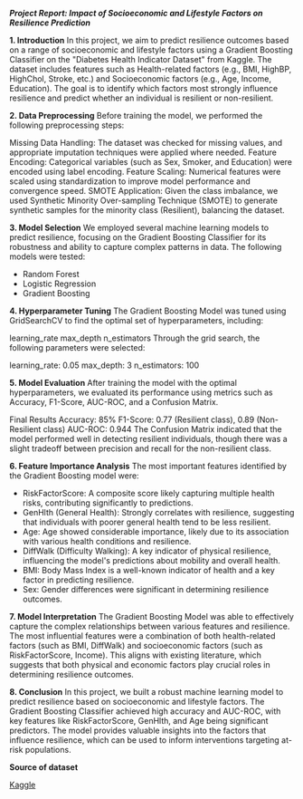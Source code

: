 _**Project Report: Impact of Socioeconomic and Lifestyle Factors on Resilience Prediction**_

**1. Introduction**
In this project, we aim to predict resilience outcomes based on a range of socioeconomic and lifestyle factors using a Gradient Boosting Classifier on the "Diabetes Health Indicator Dataset" from Kaggle. The dataset includes features such as Health-related factors (e.g., BMI, HighBP, HighChol, Stroke, etc.) and Socioeconomic factors (e.g., Age, Income, Education). The goal is to identify which factors most strongly influence resilience and predict whether an individual is resilient or non-resilient.

**2. Data Preprocessing**
Before training the model, we performed the following preprocessing steps:

Missing Data Handling: The dataset was checked for missing values, and appropriate imputation techniques were applied where needed.
Feature Encoding: Categorical variables (such as Sex, Smoker, and Education) were encoded using label encoding.
Feature Scaling: Numerical features were scaled using standardization to improve model performance and convergence speed.
SMOTE Application: Given the class imbalance, we used Synthetic Minority Over-sampling Technique (SMOTE) to generate synthetic samples for the minority class (Resilient), balancing the dataset.

**3. Model Selection**
We employed several machine learning models to predict resilience, focusing on the Gradient Boosting Classifier for its robustness and ability to capture complex patterns in data. The following models were tested:

- Random Forest
- Logistic Regression
- Gradient Boosting

**4. Hyperparameter Tuning**
The Gradient Boosting Model was tuned using GridSearchCV to find the optimal set of hyperparameters, including:

learning_rate
max_depth
n_estimators
Through the grid search, the following parameters were selected:

learning_rate: 0.05
max_depth: 3
n_estimators: 100

**5. Model Evaluation**
After training the model with the optimal hyperparameters, we evaluated its performance using metrics such as Accuracy, F1-Score, AUC-ROC, and a Confusion Matrix.

Final Results
Accuracy: 85%
F1-Score: 0.77 (Resilient class), 0.89 (Non-Resilient class)
AUC-ROC: 0.944
The Confusion Matrix indicated that the model performed well in detecting resilient individuals, though there was a slight tradeoff between precision and recall for the non-resilient class.

**6. Feature Importance Analysis**
The most important features identified by the Gradient Boosting model were:

- RiskFactorScore: A composite score likely capturing multiple health risks, contributing significantly to predictions.
- GenHlth (General Health): Strongly correlates with resilience, suggesting that individuals with poorer general health tend to be less resilient.
- Age: Age showed considerable importance, likely due to its association with various health conditions and resilience.
- DiffWalk (Difficulty Walking): A key indicator of physical resilience, influencing the model's predictions about mobility and overall health.
- BMI: Body Mass Index is a well-known indicator of health and a key factor in predicting resilience.
- Sex: Gender differences were significant in determining resilience outcomes.

**7. Model Interpretation**
The Gradient Boosting Model was able to effectively capture the complex relationships between various features and resilience. The most influential features were a combination of both health-related factors (such as BMI, DiffWalk) and socioeconomic factors (such as RiskFactorScore, Income). This aligns with existing literature, which suggests that both physical and economic factors play crucial roles in determining resilience outcomes.

**8. Conclusion**
In this project, we built a robust machine learning model to predict resilience based on socioeconomic and lifestyle factors. The Gradient Boosting Classifier achieved high accuracy and AUC-ROC, with key features like RiskFactorScore, GenHlth, and Age being significant predictors. The model provides valuable insights into the factors that influence resilience, which can be used to inform interventions targeting at-risk populations.


**Source of dataset**

[Kaggle](https://www.kaggle.com/datasets/alexteboul/diabetes-health-indicators-dataset)


